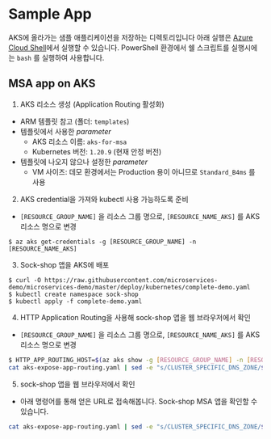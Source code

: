 # Sample App #

AKS에 올라가는 샘플 애플리케이션을 저장하는 디렉토리입니다
아래 실행은 [Azure Cloud Shell](https://shell.azure.com)에서 실행할 수 있습니다. PowerShell 환경에서 쉘 스크립트를 실행시에는 `bash` 를 실행하여 사용합니다.
## MSA app on AKS

1. AKS 리소스 생성 (Application Routing 활성화)
- ARM 템플릿 참고 (폴더: `templates`)
- 템플릿에서 사용한 *parameter*
  - AKS 리소스 이름: `aks-for-msa`
  - Kubernetes 버전: `1.20.9` (현재 안정 버전)
- 템플릿에 나오지 않으나 설정한 *parameter*
  - VM 사이즈: 데모 환경에서는 Production 용이 아니므로 `Standard_B4ms` 를 사용

2. AKS credential을 가져와 kubectl 사용 가능하도록 준비
- `[RESOURCE_GROUP_NAME]` 을 리소스 그룹 명으로, `[RESOURCE_NAME_AKS]` 를 AKS 리소스 명으로 변경 
```
$ az aks get-credentials -g [RESOURCE_GROUP_NAME] -n [RESOURCE_NAME_AKS]
```

3. Sock-shop 앱을 AKS에 배포
```
$ curl -O https://raw.githubusercontent.com/microservices-demo/microservices-demo/master/deploy/kubernetes/complete-demo.yaml
$ kubectl create namespace sock-shop
$ kubectl apply -f complete-demo.yaml
```

4. HTTP Application Routing을 사용해 sock-shop 앱을 웹 브라우저에서 확인
- `[RESOURCE_GROUP_NAME]` 을 리소스 그룹 명으로, `[RESOURCE_NAME_AKS]` 를 AKS 리소스 명으로 변경 

```bash
$ HTTP_APP_ROUTING_HOST=$(az aks show -g [RESOURCE_GROUP_NAME] -n [RESOURCE_NAME_AKS] --query addonProfiles.httpApplicationRouting.config.HTTPApplicationRoutingZoneName -o tsv)
cat aks-expose-app-routing.yaml | sed -e "s/CLUSTER_SPECIFIC_DNS_ZONE/$HTTP_APP_ROUTING_HOST/" | kubectlapply -f -
```

5. sock-shop 앱을 웹 브라우저에서 확인
- 아래 명령어를 통해 얻은 URL로 접속해봅니다. Sock-shop MSA 앱을 확인할 수 있습니다.
```bash
cat aks-expose-app-routing.yaml | sed -e "s/CLUSTER_SPECIFIC_DNS_ZONE/$HTTP_APP_ROUTING_HOST/" | grep host | awk '{print "http://"$3}'
```